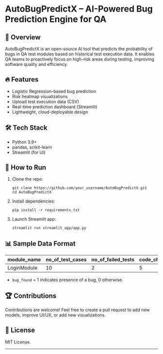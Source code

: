 # AutoBugPredictX – AI-Powered Bug Prediction Engine for QA

## 📖 Overview
AutoBugPredictX is an open-source AI tool that predicts the probability of bugs in QA test modules based on historical test execution data. 
It enables QA teams to proactively focus on high-risk areas during testing, improving software quality and efficiency.

## 🔥 Features
- Logistic Regression-based bug prediction
- Risk heatmap visualizations
- Upload test execution data (CSV)
- Real-time prediction dashboard (Streamlit)
- Lightweight, cloud-deployable design

## 🛠️ Tech Stack
- Python 3.9+
- pandas, scikit-learn
- Streamlit (for UI)

## 🚀 How to Run
1. Clone the repo:
    ```
    git clone https://github.com/your_username/AutoBugPredictX.git
    cd AutoBugPredictX
    ```
2. Install dependencies:
    ```
    pip install -r requirements.txt
    ```
3. Launch Streamlit app:
    ```
    streamlit run streamlit_app/app.py
    ```

## 📊 Sample Data Format
| module_name | no_of_test_cases | no_of_failed_tests | code_changes | past_bugs | bug_found |
|-------------|------------------|--------------------|--------------|-----------|-----------|
| LoginModule | 10               | 2                  | 5            | 1         | 1         |

- `bug_found` = 1 indicates presence of a bug, 0 otherwise.

## 🏆 Contributions
Contributions are welcome! Feel free to create a pull request to add new models, improve UI/UX, or add new visualizations.

## 📄 License
MIT License.

---
